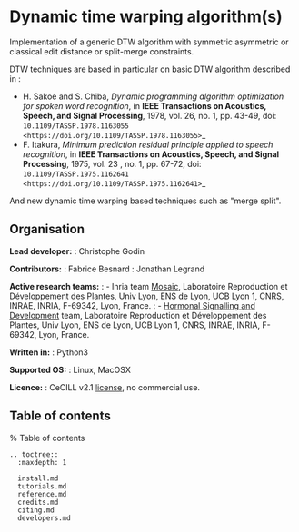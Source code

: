 # Dynamic time warping algorithm(s)

Implementation of a generic DTW algorithm with symmetric asymmetric or classical edit distance or split-merge constraints.

DTW techniques are based in particular on basic DTW algorithm described in :

 - H. Sakoe and S. Chiba, *Dynamic programming algorithm optimization for spoken word recognition*, in **IEEE Transactions on Acoustics, Speech, and Signal Processing**, 1978, vol. 26, no. 1, pp. 43-49, doi: `10.1109/TASSP.1978.1163055 <https://doi.org/10.1109/TASSP.1978.1163055>`_
 - F. Itakura, *Minimum prediction residual principle applied to speech recognition*, in **IEEE Transactions on Acoustics, Speech, and Signal Processing**, 1975, vol. 23 , no. 1, pp. 67-72, doi: `10.1109/TASSP.1975.1162641 <https://doi.org/10.1109/TASSP.1975.1162641>`_

And new dynamic time warping based techniques such as "merge split".


## Organisation

**Lead developer:**
: Christophe Godin

**Contributors:**
: Fabrice Besnard
: Jonathan Legrand

**Active research teams:**
:    - Inria team [Mosaic](https://team.inria.fr/mosaic/), Laboratoire Reproduction et Développement des Plantes, Univ Lyon, ENS de
Lyon, UCB Lyon 1, CNRS, INRAE, INRIA, F-69342, Lyon, France.
:    - [Hormonal Signalling and Development](https://www.ens-lyon.fr/RDP/?lang=en) team, Laboratoire Reproduction et Développement des Plantes, Univ Lyon, ENS de
Lyon, UCB Lyon 1, CNRS, INRAE, INRIA, F-69342, Lyon, France.

**Written in:**
: Python3

**Supported OS:**
: Linux, MacOSX

**Licence:**
: CeCILL v2.1 [license](http://www.cecill.info/licences/Licence_CeCILL_V2.1-en.html), no commercial use.


## Table of contents

% Table of contents
```{eval-rst}
.. toctree::
  :maxdepth: 1

  install.md
  tutorials.md
  reference.md
  credits.md
  citing.md
  developers.md
```
